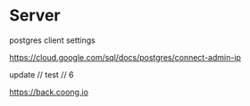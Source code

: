 # Server

postgres client settings

https://cloud.google.com/sql/docs/postgres/connect-admin-ip

update // test // 6

https://back.coong.io

<!-- version flag e -->
